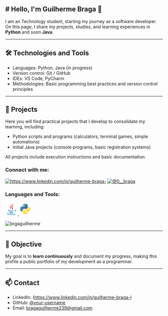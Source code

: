 ## # Hello, I'm Guilherme Braga 👋

I am an Technology student, starting my journey as a software developer.  
On this page, I share my projects, studies, and learning experiences in **Python** and soon **Java**.

---

## 🛠 Technologies and Tools
- Languages: Python, Java (in progress)  
- Version control: Git / GitHub  
- IDEs: VS Code, PyCharm  
- Methodologies: Basic programming best practices and version control principles

---

## 🚀 Projects
Here you will find practical projects that I develop to consolidate my learning, including:  
- Python scripts and programs (calculators, terminal games, simple automations)  
- Initial Java projects (console programs, basic registration systems)  

All projects include execution instructions and basic documentation.

<h3 align="left">Connect with me:</h3>
<p align="left">
<a href="https://linkedin.com/in/https://www.linkedin.com/in/guilherme-braga-" target="blank"><img align="center" src="https://raw.githubusercontent.com/rahuldkjain/github-profile-readme-generator/master/src/images/icons/Social/linked-in-alt.svg" alt="https://www.linkedin.com/in/guilherme-braga-" height="30" width="40" /></a>
<a href="https://instagram.com/@0__braga" target="blank"><img align="center" src="https://raw.githubusercontent.com/rahuldkjain/github-profile-readme-generator/master/src/images/icons/Social/instagram.svg" alt="@0__braga" height="30" width="40" /></a>
</p>

<h3 align="left">Languages and Tools:</h3>
<p align="left"> <a href="https://www.java.com" target="_blank" rel="noreferrer"> <img src="https://raw.githubusercontent.com/devicons/devicon/master/icons/java/java-original.svg" alt="java" width="40" height="40"/> </a> <a href="https://www.python.org" target="_blank" rel="noreferrer"> <img src="https://raw.githubusercontent.com/devicons/devicon/master/icons/python/python-original.svg" alt="python" width="40" height="40"/> </a> </p>

<p><img align="center" src="https://github-readme-stats.vercel.app/api/top-langs?username=brgaguilherme&show_icons=true&locale=en&layout=compact" alt="brgaguilherme" /></p>

---

## 🌱 Objective
My goal is to **learn continuously** and document my progress, making this profile a public portfolio of my development as a programmer.

---

## 📫 Contact
- LinkedIn: (https://www.linkedin.com/in/guilherme-braga-)  
- GitHub: [@your-username](https://github.com/your-username)  
- Email: bragaguilherme239@gmail.com


<!--
**brgaguilherme/brgaguilherme** is a ✨ _special_ ✨ repository because its `README.md` (this file) appears on your GitHub profile.

Here are some ideas to get you started:

- 🔭 I’m currently working on ...
- 🌱 I’m currently learning ...
- 👯 I’m looking to collaborate on ...
- 🤔 I’m looking for help with ...
- 💬 Ask me about ...
- 📫 How to reach me: ...
- 😄 Pronouns: ...
- ⚡ Fun fact: ...
-->
